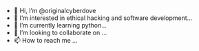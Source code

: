 - 👋 Hi, I’m @originalcyberdove
- 👀 I’m interested in ethical hacking and software development...
- 🌱 I’m currently learning python...
- 💞️ I’m looking to collaborate on ...
- 📫 How to reach me ...

<!---
originalcyberdove/originalcyberdove is a ✨ special ✨ repository because its `README.md` (this file) appears on your GitHub profile.
You can click the Preview link to take a look at your changes.
--->
